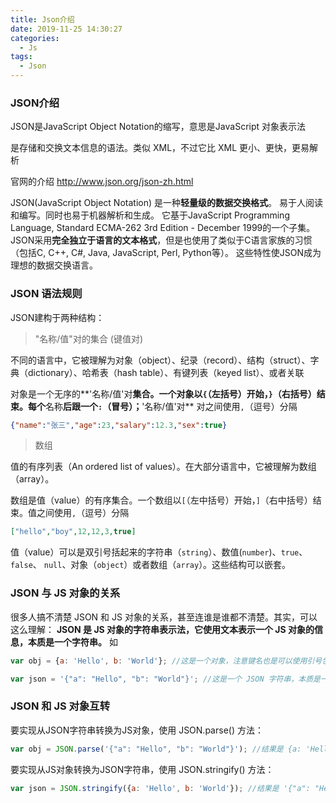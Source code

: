 ```yaml
---
title: Json介绍
date: 2019-11-25 14:30:27
categories: 
  - Js
tags:
  - Json
---
```


### JSON介绍

JSON是JavaScript Object Notation的缩写，意思是JavaScript 对象表示法

是存储和交换文本信息的语法。类似 XML，不过它比 XML 更小、更快，更易解析

官网的介绍 http://www.json.org/json-zh.html

JSON(JavaScript Object Notation) 是一种**轻量级的数据交换格式**。 易于人阅读和编写。同时也易于机器解析和生成。 它基于JavaScript Programming Language, Standard ECMA-262 3rd Edition - December 1999的一个子集。 JSON采用**完全独立于语言的文本格式**，但是也使用了类似于C语言家族的习惯（包括C, C++, C#, Java, JavaScript, Perl, Python等）。 这些特性使JSON成为理想的数据交换语言。

### JSON 语法规则
JSON建构于两种结构：

>   "名称/值"对的集合 (键值对)

不同的语言中，它被理解为对象（object）、纪录（record）、结构（struct）、字典（dictionary）、哈希表（hash table）、有键列表（keyed list）、或者关联

对象是一个无序的**'名称/值'对**集合。一个对象以`{`（左括号）开始，`}`（右括号）结束。每个**名称**后跟一个`:`（冒号）；**'名称/值'对** 对之间使用`,`（逗号）分隔

```json
{"name":"张三","age":23,"salary":12.3,"sex":true}
```

>   数组

值的有序列表（An ordered list of values）。在大部分语言中，它被理解为数组（array）。

数组是值（value）的有序集合。一个数组以`[`（左中括号）开始，`]`（右中括号）结束。值之间使用`,`（逗号）分隔

```json
["hello","boy",12,12,3,true]
```

值（value）可以是双引号括起来的字符串（`string`）、数值(`number`)、`true`、`false`、 `null`、对象（`object`）或者数组（`array`）。这些结构可以嵌套。

### JSON 与 JS 对象的关系
很多人搞不清楚 JSON 和 JS 对象的关系，甚至连谁是谁都不清楚。其实，可以这么理解：
**JSON 是 JS 对象的字符串表示法，它使用文本表示一个 JS 对象的信息，本质是一个字符串。**
如

```javascript
var obj = {a: 'Hello', b: 'World'}; //这是一个对象，注意键名也是可以使用引号包裹的

var json = '{"a": "Hello", "b": "World"}'; //这是一个 JSON 字符串，本质是一个字符串
```
### JSON 和 JS 对象互转
要实现从JSON字符串转换为JS对象，使用 JSON.parse() 方法：
```js
var obj = JSON.parse('{"a": "Hello", "b": "World"}'); //结果是 {a: 'Hello', b: 'World'}
```
要实现从JS对象转换为JSON字符串，使用 JSON.stringify() 方法：
```js
var json = JSON.stringify({a: 'Hello', b: 'World'}); //结果是 '{"a": "Hello", "b": "World"}'
```

